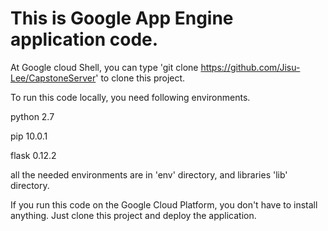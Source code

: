 # This is Google App Engine application code.

At Google cloud Shell, you can type
'git clone https://github.com/Jisu-Lee/CapstoneServer'
to clone this project.

To run this code locally, you need following environments.

python 2.7

pip 10.0.1

flask 0.12.2

all the needed environments are in 'env' directory, and libraries 'lib' directory.

If you run this code on the Google Cloud Platform, you don't have to install anything.
Just clone this project and deploy the application.


 
